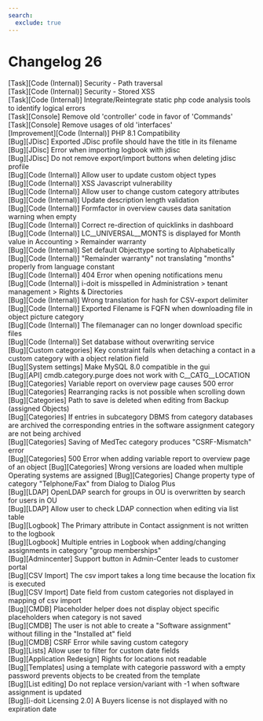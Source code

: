 ```yaml
---
search:
  exclude: true
---
```

# Changelog 26
<!-- cSpell:disable -->
<!-- markdownlint-disable MD052 -->
[Task][Code (Internal)]        Security - Path traversal<br>
[Task][Code (Internal)]        Security - Stored XSS<br>
[Task][Code (Internal)]        Integrate/Reintegrate static php code analysis tools to identify logical errors<br>
[Task][Console]                Remove old 'controller' code in favor of 'Commands'<br>
[Task][Console]                Remove usages of old 'interfaces'<br>
[Improvement][Code (Internal)] PHP 8.1 Compatibility<br>
[Bug][JDisc]                   Exported JDisc profile should have the title in its filename<br>
[Bug][JDisc]                   Error when importing logbook with jdisc<br>
[Bug][JDisc]                   Do not remove export/import buttons when deleting jdisc profile<br>
[Bug][Code (Internal)]         Allow user to update custom object types<br>
[Bug][Code (Internal)]         XSS Javascript vulnerability<br>
[Bug][Code (Internal)]         Allow user to change custom category attributes<br>
[Bug][Code (Internal)]         Update description length validation<br>
[Bug][Code (Internal)]         Formfactor in overview causes data sanitation warning when empty<br>
[Bug][Code (Internal)]         Correct re-direction of quicklinks in dashboard<br>
[Bug][Code (Internal)]         LC__UNIVERSAL__MONTS is displayed for Month value in Accounting > Remainder warranty<br>
[Bug][Code (Internal)]         Set default Objecttype sorting to Alphabetically<br>
[Bug][Code (Internal)]         "Remainder warranty" not translating "months" properly from language constant<br>
[Bug][Code (Internal)]         404 Error when opening notifications menu<br>
[Bug][Code (Internal)]         i-doit is misspelled in Administration > tenant management > Rights & Directories<br>
[Bug][Code (Internal)]         Wrong translation for hash for CSV-export delimiter<br>
[Bug][Code (Internal)]         Exported Filename is FQFN when downloading file in object picture category<br>
[Bug][Code (Internal)]         The filemanager can no longer download specific files<br>
[Bug][Code (Internal)]         Set database without overwriting service<br>
[Bug][Custom categories]       Key constraint fails when detaching a contact in a custom category with a object relation field<br>
[Bug][System settings]         Make MySQL 8.0 compatible in the gui<br>
[Bug][API]                     cmdb.category.purge does not work with C__CATG__LOCATION<br>
[Bug][Categories]              Variable report on overview page causes 500 error<br>
[Bug][Categories]              Rearranging racks is not possible when scrolling down<br>
[Bug][Categories]              Path to save is deleted when editing from Backup (assigned Objects)<br>
[Bug][Categories]              If entries in subcategory DBMS from category databases are archived the corresponding entries in the software assignment category are not being archived<br>
[Bug][Categories]              Saving of MedTec category produces "CSRF-Mismatch" error<br>
[Bug][Categories]              500 Error when adding variable report to overview page of an object
[Bug][Categories]              Wrong versions are loaded when multiple Operating systems are assigned
[Bug][Categories]              Change property type of category "Telphone/Fax" from Dialog to Dialog Plus<br>
[Bug][LDAP]                    OpenLDAP search for groups in OU is overwritten by search for users in OU<br>
[Bug][LDAP]                    Allow user to check LDAP connection when editing via list table<br>
[Bug][Logbook]                 The Primary attribute in Contact assignment is not written to the logbook<br>
[Bug][Logbook]                 Multiple entries in Logbook when adding/changing assignments in category "group memberships"<br>
[Bug][Admincenter]             Support button in Admin-Center leads to customer portal<br>
[Bug][CSV Import]              The csv import takes a long time because the location fix is executed<br>
[Bug][CSV Import]              Date field from custom categories not displayed in mapping of csv import<br>
[Bug][CMDB]                    Placeholder helper does not display object specific placeholders when category is not saved<br>
[Bug][CMDB]                    The user is not able to create a "Software assignment" without filling in the "Installed at" field<br>
[Bug][CMDB]                    CSRF Error while saving custom category<br>
[Bug][Lists]                   Allow user to filter for custom date fields<br>
[Bug][Application Redesign]    Rights for locations not readable<br>
[Bug][Templates]               using a template with categorie password with a empty password prevents objects to be created from the template<br>
[Bug][List editing]            Do not replace version/variant with -1 when software assignment is updated<br>
[Bug][i-doit Licensing 2.0]    A Buyers license is not displayed with no expiration date<br>
